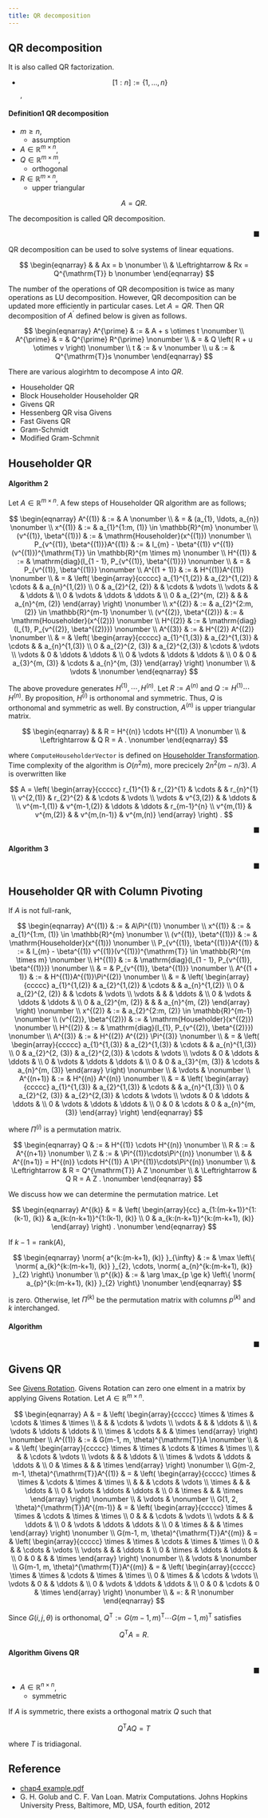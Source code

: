 ```yaml
---
title: QR decomposition
---
```


## QR decomposition
It is also called QR factorization.

* $$[1:n] := \{1, \ldots, n\}$$,

#### Definition1 QR decomposition
* $m \ge n$,
    * assumption
* $A \in \mathbb{R}^{m \times n}$,
* $Q \in \mathbb{R}^{m \times m}$,
    * orthogonal
* $R \in \mathbb{R}^{m \times n}$,
    * upper triangular

$$
    A
    =
    QR
    .
$$

The decomposition is called QR decomposition.

<div class="end-of-statement" style="text-align: right">■</div>

QR decomposition can be used to solve systems of linear equations.

$$
\begin{eqnarray}
    & &
        Ax
        =
        b
    \nonumber
    \\
    & \Leftrightarrow &
        Rx
        =
        Q^{\mathrm{T}}
        b
    \nonumber
\end{eqnarray}
$$

The number of the operations of QR decomposition is twice as many operations as LU decomposition.
However, QR decomposition can be updated more efficiently in particular cases.
Let $A = QR$.
Then QR decomposition of $A^{\prime}$ defined below is given as follows.

$$
\begin{eqnarray}
    A^{\prime}
    & := &
        A + s \otimes t
    \nonumber
    \\
    A^{\prime}
    & = &
        Q^{\prime}
        R^{\prime}
    \nonumber
    \\
    & = &
        Q
        \left(
            R
            +
            u \otimes v
        \right)
    \nonumber
    \\
    t
    & := &
        v
    \nonumber
    \\
    u
    & := &
        Q^{\mathrm{T}}s
    \nonumber
\end{eqnarray}
$$

There are various alogirhtm to decompose $A$ into $QR$.

* Householder QR
* Block Householder Householder QR
* Givens QR
* Hessenberg QR visa Givens
* Fast Givens QR
* Gram-Schmidt
* Modified Gram-Schmnit

## Householder QR

#### Algorithm 2

Let $A \in \mathbb{R}^{m \times n}$.
A few steps of Householder QR algorithm are as follows;

$$
\begin{eqnarray}
    A^{(1)}
    & := &
        A
    \nonumber
    \\
    & = &
        (a_{1}, \ldots, a_{n})
    \nonumber
    \\
    x^{(1)}
    & := &
        a_{1}^{1:m, (1)}
        \in \mathbb{R}^{m}
    \nonumber
    \\
    (v^{(1)}, \beta^{(1)})
    & := &
        \mathrm{Householder}(x^{(1)})
    \nonumber
    \\
    P_{v^{(1)}, \beta^{(1)}}A^{(1)}
    & := &
        I_{m}
        -
        \beta^{(1)} v^{(1)}(v^{(1)})^{\mathrm{T}}
        \in \mathbb{R}^{m \times m}
    \nonumber
    \\
    H^{(1)}
    & := &
        \mathrm{diag}(I_{1 - 1}, P_{v^{(1)}, \beta^{(1)}})
    \nonumber
    \\
    & = &
        P_{v^{(1)}, \beta^{(1)}}
    \nonumber
    \\
    A^{(1 + 1)}
    & := &
        H^{(1)}A^{(1)}
    \nonumber
    \\
    & = &
        \left(
            \begin{array}{ccccc}
                a_{1}^{1,(2)}  & a_{2}^{1,(2)} & \cdots &   & a_{n}^{1,(2)}
                \\
                0  & a_{2}^{2, (2)}  &    & \cdots & \vdots
                \\
                \vdots &    &    & \ddots &
                \\
                0 & \vdots & \ddots & \ddots & 
                \\
                0 & a_{2}^{m, (2)} &        &   &  a_{n}^{m, (2)}
            \end{array}
        \right)
    \nonumber
    \\
    x^{(2)}
    & := &
        a_{2}^{2:m, (2)}
        \in \mathbb{R}^{m-1}
    \nonumber
    \\
    (v^{(2)}, \beta^{(2)})
    & := &
        \mathrm{Householder}(x^{(2)})
    \nonumber
    \\
    H^{(2)}
    & := &
        \mathrm{diag}(I_{1}, P_{v^{(2)}, \beta^{(2)}})
    \nonumber
    \\
    A^{(3)}
    & := &
        H^{(2)}
        A^{(2)}
    \nonumber
    \\
    & = &
        \left(
            \begin{array}{ccccc}
                a_{1}^{1,(3)}  & a_{2}^{1,(3)} & \cdots &   & a_{n}^{1,(3)}
                \\
                0  & a_{2}^{2, (3)}  &  a_{2}^{2,(3)}  & \cdots & \vdots
                \\
                \vdots & 0 & \ddots & \ddots &
                \\
                0 & \vdots & \ddots & \ddots & 
                \\
                0 & 0 & a_{3}^{m, (3)} & \cdots  &  a_{n}^{m, (3)}
            \end{array}
        \right)
    \nonumber
    \\
    & \vdots &
    \nonumber
\end{eqnarray}
$$

The above provedure generates $H^{(1)}, \cdots, H^{(n)}$.
Let $R := A^{(n)}$ and $Q := H^{(1)} \cdots H^{(n)}$.
By proposition, $H^{(i)}$ is orthonomal and symmetric.
Thus, $Q$ is orthonomal and symmetric as well.
By construction, $A^{(n)}$ is upper triangular matrix.

$$
\begin{eqnarray}
    & &
        R
        =
        H^{(n)} \cdots H^{(1)} A
    \nonumber
    \\
    & \Leftrightarrow &
        Q R
        =
        A
    .
    \nonumber
\end{eqnarray}
$$

<p class="pseudocode-js">
<pre class="pseudocode-js-code" style="display:none">
    \begin{algorithm}
    \caption{Householder QR}
    \begin{algorithmic}
    \REQUIRE $A \in \mathbb{R}^{m \times n}$
    \REQUIRE $m \ge n$
    \PROCEDURE{HouseholderQR}{$A$}
        \FOR{$j = 1$ \TO $n$}
            \STATE $(v, \beta) \leftarrow \mathrm{ComputeHouseholderVector}(A_{j}^{j:m})$
            \STATE $A_{j:n}^{j:m} \leftarrow (I_{m - j + 1} - \beta v v^{\mathrm{T}}) A_{j:n}^{j:m}$
            \COMMENT{$2(m-(j-1)) (n - (j - 1)) (m - (j - 1))$ flops}
            \IF{$j < m$}
                \STATE $A_{j}^{(j+1):m} \leftarrow v^{2:(m-j+1)}$
            \ENDIF
        \ENDFOR
    \ENDPROCEDURE
    \end{algorithmic}
    \end{algorithm}
</pre>
</p>

where `ComputeHouseholderVector` is defined on <a href="{{ site.baseurl }}/math/matrix/householder_transformation.html">Householder Transformation</a>.
Time complexity of the algorithm is $O(n^{2}m)$, more precicely $2n^{2}(m - n/3)$.
$A$ is overwritten like

$$
    A
    =
    \left(
        \begin{array}{ccccc}
            r_{1}^{1}     & r_{2}^{1}     & \cdots &              & r_{n}^{1}
            \\
            v^{2,(1)}   & r_{2}^{2}     &        & \cdots       & \vdots
            \\
            \vdots        & v^{3,(2)}   &        & \ddots       &
            \\
            v^{m-1,(1)} & v^{m-1,(2)} & \ddots & \ddots       & r_{m-1}^{n}
            \\
            v^{m,(1)}   & v^{m,(2)}   &        & v^{m,(n-1)} & v^{m,(n)}
        \end{array}
    \right)
    .
$$

<div class="end-of-statement" style="text-align: right">■</div>

#### Algorithm 3

<p class="pseudocode-js">
<pre class="pseudocode-js-code" style="display:none">
    \begin{algorithm}
    \caption{ComputeFactoredForm}
    \begin{algorithmic}
    \REQUIRE $A \in \mathbb{R}^{m \times n}$
    \REQUIRE $m \ge n$
    \REQUIRE $r := \mathrm{rank}(A)$
    \PROCEDURE{ComputeFactoredForm}{$A$}
        \STATE $Q \leftarrow I_{n}$
        \FOR{$j = r - 1$ \TO $0$} 
            \STATE $v^{j:n} \leftarrow \left(
                    \begin{array}{c}
                        1
                        \\
                        A_{j}^{(j+1):n}
                    \end{array}
                \right)$
            \STATE $Q_{j:n}^{j:n} \leftarrow (I_{n} - \beta_{j}v^{j:n}(v^{j:n})^{\mathrm{T}}Q_{j:n}^{j:n}$
        \ENDFOR
    \ENDPROCEDURE
    \end{algorithmic}
    \end{algorithm}
</pre>
</p>


<div class="end-of-statement" style="text-align: right">■</div>

## Householder QR with Column Pivoting
If $A$ is not full-rank,

$$
\begin{eqnarray}
    A^{(1)}
    & := &
        A\Pi^{(1)}
    \nonumber
    \\
    x^{(1)}
    & := &
        a_{1}^{1:m, (1)}
        \in \mathbb{R}^{m}
    \nonumber
    \\
    (v^{(1)}, \beta^{(1)})
    & := &
        \mathrm{Householder}(x^{(1)})
    \nonumber
    \\
    P_{v^{(1)}, \beta^{(1)}}A^{(1)}
    & := &
        I_{m}
        -
        \beta^{(1)} v^{(1)}(v^{(1)})^{\mathrm{T}}
        \in \mathbb{R}^{m \times m}
    \nonumber
    \\
    H^{(1)}
    & := &
        \mathrm{diag}(I_{1 - 1}, P_{v^{(1)}, \beta^{(1)}})
    \nonumber
    \\
    & = &
        P_{v^{(1)}, \beta^{(1)}}
    \nonumber
    \\
    A^{(1 + 1)}
    & := &
        H^{(1)}A^{(1)}\Pi^{(2)}
    \nonumber
    \\
    & = &
        \left(
            \begin{array}{ccccc}
                a_{1}^{1,(2)}  & a_{2}^{1,(2)} & \cdots &   & a_{n}^{1,(2)}
                \\
                0  & a_{2}^{2, (2)}  &    & \cdots & \vdots
                \\
                \vdots &    &    & \ddots &
                \\
                0 & \vdots & \ddots & \ddots & 
                \\
                0 & a_{2}^{m, (2)} &        &   &  a_{n}^{m, (2)}
            \end{array}
        \right)
    \nonumber
    \\
    x^{(2)}
    & := &
        a_{2}^{2:m, (2)}
        \in \mathbb{R}^{m-1}
    \nonumber
    \\
    (v^{(2)}, \beta^{(2)})
    & := &
        \mathrm{Householder}(x^{(2)})
    \nonumber
    \\
    H^{(2)}
    & := &
        \mathrm{diag}(I_{1}, P_{v^{(2)}, \beta^{(2)}})
    \nonumber
    \\
    A^{(3)}
    & := &
        H^{(2)}
        A^{(2)}
        \Pi^{(3)}
    \nonumber
    \\
    & = &
        \left(
            \begin{array}{ccccc}
                a_{1}^{1,(3)}  & a_{2}^{1,(3)} & \cdots &   & a_{n}^{1,(3)}
                \\
                0  & a_{2}^{2, (3)}  &  a_{2}^{2,(3)}  & \cdots & \vdots
                \\
                \vdots & 0 & \ddots & \ddots &
                \\
                0 & \vdots & \ddots & \ddots & 
                \\
                0 & 0 & a_{3}^{m, (3)} & \cdots  &  a_{n}^{m, (3)}
            \end{array}
        \right)
    \nonumber
    \\
    & \vdots &
    \nonumber
    \\
    A^{(n+1)}
    & := &
        H^{(n)}
        A^{(n)}
    \nonumber
    \\
    & = &
        \left(
            \begin{array}{ccccc}
                a_{1}^{1,(3)}  & a_{2}^{1,(3)} & \cdots &   & a_{n}^{1,(3)}
                \\
                0  & a_{2}^{2, (3)}  &  a_{2}^{2,(3)}  & \cdots & \vdots
                \\
                \vdots & 0 & \ddots & \ddots &
                \\
                0 & \vdots & \ddots & \ddots & 
                \\
                0 & 0 & \cdots & 0  &  a_{n}^{m, (3)}
            \end{array}
        \right)
\end{eqnarray}
$$

where $\Pi^{(i)}$ is a permutation matrix.

$$
\begin{eqnarray}
    Q
    & := &
        H^{(1)} \cdots H^{(n)}
    \nonumber
    \\
    R
    & := &
        A^{(n+1)}
    \nonumber
    \\
    Z
    & := &
        \Pi^{(1)}\cdots\Pi^{(n)}
    \nonumber
    \\
    & &
        A^{(n+1)}
        =
        H^{(n)} \cdots H^{(1)}
        A
        \Pi^{(1)}\cdots\Pi^{(n)}
    \nonumber
    \\
    & \Leftrightarrow &
        R
        =
        Q^{\mathrm{T}}
        A
        Z
    \nonumber
    \\
    & \Leftrightarrow &
        Q
        R
        =
        A
        Z
    .
    \nonumber
\end{eqnarray}
$$

We discuss how we can determine the permutation matrice.
Let

$$
\begin{eqnarray}
    A^{(k)}
    & = &
        \left(
            \begin{array}{cc}
                a_{1:(m-k+1)}^{1:(k-1), (k)}
                &
                    a_{k:(n-k+1)}^{1:(k-1), (k)}
                \\
                0
                &
                    a_{k:(n-k+1)}^{k:(m-k+1), (k)}
            \end{array}
        \right)
    .
    \nonumber
\end{eqnarray}
$$

If $k - 1 = \mathrm{rank}(A)$,

$$
\begin{eqnarray}
    \norm{
        a^{k:(m-k+1), (k)}
    }_{\infty}
    & := &
        \max
        \left\{
            \norm{
                a_{k}^{k:(m-k+1), (k)}
            }_{2},
            \cdots,
            \norm{
                a_{n}^{k:(m-k+1), (k)}
            }_{2}
        \right\}
    \nonumber
    \\
    p^{(k)}
    & := &
        \arg
        \max_{p \ge k}
        \left\{
            \norm{
                a_{p}^{k:(m-k+1), (k)}
            }_{2}
        \right\}
    \nonumber
\end{eqnarray}
$$

is zero.
Otherwise, let $\Pi^{(k)}$ be the permutation matrix with columns $p^{(k)}$ and $k$ interchanged.

#### Algorithm

<p class="pseudocode-js">
<pre class="pseudocode-js-code" style="display:none">
    \begin{algorithm}
    \caption{Householder QR with column pivotting}
    \begin{algorithmic}
    \REQUIRE $A \in \mathbb{R}^{m \times n}$
    \REQUIRE $m \ge n$
    \REQUIRE $r := \mathrm{rank}(A)$
    \PROCEDURE{HouseholderQRWithPivotting}{$A$}
        \FOR{$j = 1$ \TO $n$}
            \STATE $c^{j} \leftarrow A_{j}^{1:m}$
        \ENDFOR
        \STATE $r \leftarrow 0$
        \STATE $\tau \leftarrow \max\{c^{1}, \ldots, c^{n}\}$
        \STATE $k \leftarrow \arg\min\{k^{\prime} \in [1:n] \mid c^{k^{\prime}} = \tau\}$
        \WHILE{$\tau > 0$} 
            \STATE $r \leftarrow r + 1$
            \STATE $p^{r} = k$
            \STATE $\mathrm{swap}(A_{r}^{1:m}, A_{k}^{1:m})$
            \STATE $\mathrm{swap}(c^{r}, c^{k})$
            \STATE $(v, \beta) \leftarrow \mathrm{ComputeHouseholderVector}(A_{r}^{r:m})$
            \STATE $A_{r:n}^{r:m} \leftarrow (I_{m-r+1} - \beta v v^{\mathrm{T}}) A_{r:n}^{r:m}$
            \STATE $A_{r}^{(r+1):m} \leftarrow v^{2:(m-r+1)}$
            \FOR{$r+1$ \TO $n$}
                \STATE $c^{i} \leftarrow c^{i} - (A_{i}^{r})^{2}$
            \ENDFOR
            \IF{$r < n$}
                \STATE $\tau \leftarrow \max\{c^{r+1}, \ldots, c^{n}\}$
                \STATE $k \leftarrow \arg\min\{k^{\prime} \in [r+1:n] \mid c^{k^{\prime}} = \tau\}$
            \ELSE
                \STATE $\tau \leftarrow 0$
            \ENDIF
        \ENDWHILE
    \ENDPROCEDURE
    \end{algorithmic}
    \end{algorithm}
</pre>
</p>

<div class="end-of-statement" style="text-align: right">■</div>

## Givens QR
See <a href="{{ site.baseurl }}/math/matrix/givens_rotation.html">Givens Rotation</a>.
Givens Rotation can zero one elment in a matrix by applying Givens Rotation.
Let $A \in \mathbb{R}^{m \times n}$.

$$
\begin{eqnarray}
    A
    & = &
        \left(
            \begin{array}{ccccc}
                \times   & \times & \cdots & \times & \times
                \\
                   &    &    & \cdots & \vdots
                \\
                \vdots &    &    & \ddots &
                \\
                    & \vdots & \ddots & \ddots & 
                \\
                \times  & \cdots &        &   & \times
            \end{array}
        \right)
    \nonumber
    \\
    A^{(1)}
    & := &
        G(m-1, m, \theta)^{\mathrm{T}}A
    \nonumber
    \\
    & = &
        \left(
            \begin{array}{ccccc}
                \times   & \times & \cdots & \times & \times
                \\
                   &    &    & \cdots & \vdots
                \\
                \vdots &    &    & \ddots &
                \\
                \times    & \vdots & \ddots & \ddots & 
                \\
                0  & \times &        &   & \times
            \end{array}
        \right)
    \nonumber
    \\
    G(m-2, m-1, \theta)^{\mathrm{T}}A^{(1)}
    & = &
        \left(
            \begin{array}{ccccc}
                \times   & \times & \cdots & \times & \times
                \\
                   &    &    & \cdots & \vdots
                \\
                \times &    &    & \ddots &
                \\
                0    & \vdots & \ddots & \ddots & 
                \\
                0  & \times &        &   & \times
            \end{array}
        \right)
    \nonumber
    \\
    & \vdots &
    \nonumber
    \\
    G(1, 2, \theta)^{\mathrm{T}}A^{(m-1)}
    & = &
        \left(
            \begin{array}{ccccc}
                \times   & \times & \cdots & \times & \times
                \\
                0  &    &    & \cdots & \vdots
                \\
                \vdots &    &    & \ddots &
                \\
                0    & \vdots & \ddots & \ddots & 
                \\
                0  & \times &        &   & \times
            \end{array}
        \right)
    \nonumber
    \\
    G(m-1, m, \theta)^{\mathrm{T}}A^{(m)}
    & = &
        \left(
            \begin{array}{ccccc}
                \times   & \times & \cdots & \times & \times
                \\
                0  &    &    & \cdots & \vdots
                \\
                \vdots &    &    & \ddots &
                \\
                0    & \times & \ddots & \ddots & 
                \\
                0  & 0 &        &   & \times
            \end{array}
        \right)
    \nonumber
    \\
    & \vdots &
    \nonumber
    \\
    G(m-1, m, \theta)^{\mathrm{T}}A^{(m)}
    & = &
        \left(
            \begin{array}{ccccc}
                \times & \times & \cdots & \times & \times
                \\
                0      & \times &        & \cdots & \vdots
                \\
                \vdots & 0      &        & \ddots &
                \\
                0      & \vdots & \ddots & \ddots &
                \\
                0      & 0      & \cdots & 0      & \times
            \end{array}
        \right)
    \nonumber
    \\
    & =: &
        R
    \nonumber
\end{eqnarray}
$$

Since $G(i, j, \theta)$ is orthonomal, $Q^{\mathrm{T}} := G(m-1, m)^{\mathrm{T}} \cdots G(m-1, m)^{\mathrm{T}}$ satisfies

$$
    Q^{\mathrm{T}}A
    =
    R
    .
$$

#### Algorithm Givens QR

<p class="pseudocode-js">
<pre class="pseudocode-js-code" style="display:none">
    \begin{algorithm}
    \caption{Givens QR}
    \begin{algorithmic}
    \REQUIRE $A \in \mathbb{R}^{m \times n}$
    \REQUIRE $m \ge n$
    \PROCEDURE{GivensQR}{$A$}
        \FOR{$j = 1$ \TO $n$}
            \FOR{$i = m$ \TO $j+1$}
                \STATE $(c, s) \leftarrow \mathrm{ComputeGivensRotation}(A_{j}^{i-1}, A_{j}^{i})$
                \STATE $A_{j:n}^{(i-1):i} \leftarrow \mathrm{MultiplyGivensRotation}(c, s, A_{j:n}^{(i-1):i})$
            \ENDFOR
        \ENDFOR
    \ENDPROCEDURE
    \end{algorithmic}
    \end{algorithm}
</pre>
</p>

<div class="end-of-statement" style="text-align: right">■</div>

* $A \in \mathbb{R}^{n \times n}$,
    * symmetric

If $A$ is symmetric, there exists a orthogonal matrix $Q$ such that

$$
    Q^{\mathrm{T}}AQ
    =
    T
$$

where $T$ is tridiagonal.

## Reference
* [chap4 example\.pdf](http://www.cs.nthu.edu.tw/~cherung/teaching/2008cs3331/chap4%20example.pdf)
* G. H. Golub and C. F. Van Loan. Matrix Computations. Johns Hopkins University Press, Baltimore, MD, USA, fourth edition, 2012
